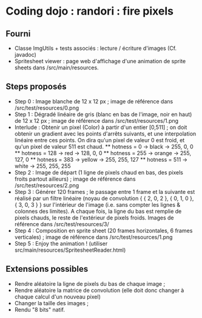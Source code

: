 Coding dojo : randori : fire pixels
===================================

Fourni
------

* Classe ImgUtils + tests associés : lecture / écriture d'images (Cf. javadoc)
* Spritesheet viewer : page web d'affichage d'une animation de sprite sheets dans /src/main/resources.

Steps proposés
--------------

* Step 0 : Image blanche de 12 x 12 px ; image de référence dans /src/test/resources/0.png
* Step 1 : Dégradé linéaire de gris (blanc en bas de l'image, noir en haut) de 12 x 12 px ; image de référence dans /src/test/resources/1.png
* Interlude : Obtenir un pixel (Color) à partir d'un entier [0,511] ; on doit obtenir un gradient avec les points d'arrêts suivants, et une interpolation linéaire entre ces points. On dira qu'un pixel de valeur 0 est froid, et qu'un pixel de valeur 511 est chaud.
** hotness = 0 -> black -> 255, 0, 0
** hotness = 128 -> red -> 128, 0, 0
** hotness = 255 -> orange -> 255, 127, 0
** hotness = 383 -> yellow -> 255, 255, 127
** hotness = 511 -> white -> 255, 255, 255
* Step 2 : Image de départ (1 ligne de pixels chaud en bas, des pixels froits partout ailleurs) ; image de référence dans /src/test/resources/2.png
* Step 3 : Générer 120 frames ; le passage entre 1 frame et la suivante est réalisé par un filtre linéaire (noyau de convolution { { 2, 0, 2 }, { 0, 1, 0 }, { 3, 0, 3 } } sur l'intérieur de l'image (i.e. sans compter les lignes & colonnes des limites). A chaque fois, la ligne du bas est remplie de pixels chauds, le reste de l'extérieur de pixels froids. Images de référence dans /src/test/resources/3/
* Step 4 : Composition en sprite sheet (20 frames horizontales, 6 frames verticales) ; image de référence dans /src/test/resources/1.png
* Step 5 : Enjoy the animation ! (utiliser src/main/resources/SpritesheetReader.html)

Extensions possibles
--------------------

* Rendre aléatoire la ligne de pixels du bas de chaque image ;
* Rendre aléatoire la matrice de convolution (elle doit donc changer à chaque calcul d'un nouveau pixel)
* Changer la taille des images ;
* Rendu "8 bits" natif.

